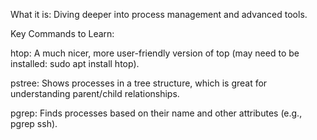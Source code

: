 
What it is: Diving deeper into process management and advanced tools.

Key Commands to Learn:

htop: A much nicer, more user-friendly version of top (may need to be installed: sudo apt install htop).

pstree: Shows processes in a tree structure, which is great for understanding parent/child relationships.

pgrep: Finds processes based on their name and other attributes (e.g., pgrep ssh).

